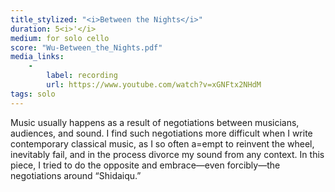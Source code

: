 ```yaml
---
title_stylized: "<i>Between the Nights</i>"
duration: 5<i>'</i>
medium: for solo cello
score: "Wu-Between_the_Nights.pdf"
media_links: 
    - 
        label: recording
        url: https://www.youtube.com/watch?v=xGNFtx2NHdM
tags: solo
---
```

Music usually happens as a result of negotiations between musicians, audiences, and sound. I find such negotiations more difficult when I write contemporary classical music, as I so often a=empt to reinvent the wheel, inevitably fail, and in the process divorce my sound from any context. In this piece, I tried to do the opposite and embrace—even forcibly—the negotiations around “Shidaiqu.”